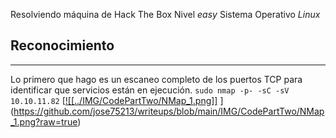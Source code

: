 Resolviendo máquina de Hack The Box 
Nivel *easy*
Sistema Operativo *Linux*

## Reconocimiento
-----------------------------------
Lo primero que hago es un escaneo completo de los puertos TCP para identificar que servicios están en ejecución.
```sudo nmap -p- -sC -sV 10.10.11.82```	
[[![[../IMG/CodePartTwo/NMap_1.png]]](https://github.com/jose75213/writeups/blob/main/IMG/CodePartTwo/NMap_1.png)
](https://github.com/jose75213/writeups/blob/main/IMG/CodePartTwo/NMap_1.png?raw=true)
